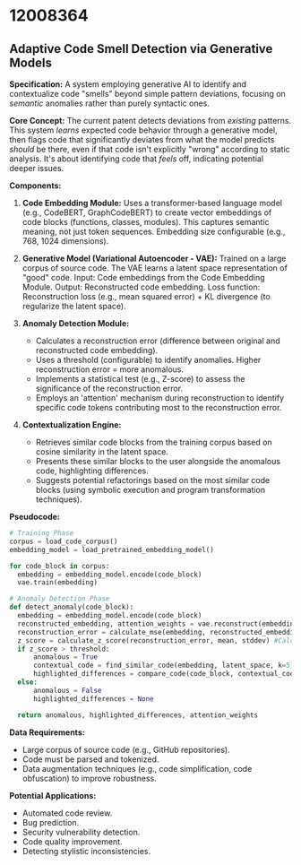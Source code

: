 # 12008364

## Adaptive Code Smell Detection via Generative Models

**Specification:** A system employing generative AI to identify and contextualize code "smells" beyond simple pattern deviations, focusing on *semantic* anomalies rather than purely syntactic ones.

**Core Concept:**  The current patent detects deviations from *existing* patterns. This system *learns* expected code behavior through a generative model, then flags code that significantly deviates from what the model predicts *should* be there, even if that code isn't explicitly "wrong" according to static analysis.  It's about identifying code that *feels* off, indicating potential deeper issues.

**Components:**

1.  **Code Embedding Module:**  Uses a transformer-based language model (e.g., CodeBERT, GraphCodeBERT) to create vector embeddings of code blocks (functions, classes, modules). This captures semantic meaning, not just token sequences.  Embedding size configurable (e.g., 768, 1024 dimensions).

2.  **Generative Model (Variational Autoencoder - VAE):**  Trained on a large corpus of source code. The VAE learns a latent space representation of "good" code. Input: Code embeddings from the Code Embedding Module. Output: Reconstructed code embedding.  Loss function: Reconstruction loss (e.g., mean squared error) + KL divergence (to regularize the latent space).

3.  **Anomaly Detection Module:**
    *   Calculates a reconstruction error (difference between original and reconstructed code embedding).
    *   Uses a threshold (configurable) to identify anomalies. Higher reconstruction error = more anomalous.
    *   Implements a statistical test (e.g., Z-score) to assess the significance of the reconstruction error.
    *   Employs an 'attention' mechanism during reconstruction to identify specific code tokens contributing most to the reconstruction error.

4.  **Contextualization Engine:**
    *   Retrieves similar code blocks from the training corpus based on cosine similarity in the latent space.
    *   Presents these similar blocks to the user alongside the anomalous code, highlighting differences.
    *   Suggests potential refactorings based on the most similar code blocks (using symbolic execution and program transformation techniques).

**Pseudocode:**

```python
# Training Phase
corpus = load_code_corpus()
embedding_model = load_pretrained_embedding_model()

for code_block in corpus:
  embedding = embedding_model.encode(code_block)
  vae.train(embedding)

# Anomaly Detection Phase
def detect_anomaly(code_block):
  embedding = embedding_model.encode(code_block)
  reconstructed_embedding, attention_weights = vae.reconstruct(embedding)
  reconstruction_error = calculate_mse(embedding, reconstructed_embedding)
  z_score = calculate_z_score(reconstruction_error, mean, stddev) #Calculate mean/stddev from training
  if z_score > threshold:
      anomalous = True
      contextual_code = find_similar_code(embedding, latent_space, k=5)
      highlighted_differences = compare_code(code_block, contextual_code)
  else:
      anomalous = False
      highlighted_differences = None

  return anomalous, highlighted_differences, attention_weights
```

**Data Requirements:**

*   Large corpus of source code (e.g., GitHub repositories).
*   Code must be parsed and tokenized.
*   Data augmentation techniques (e.g., code simplification, code obfuscation) to improve robustness.

**Potential Applications:**

*   Automated code review.
*   Bug prediction.
*   Security vulnerability detection.
*   Code quality improvement.
*   Detecting stylistic inconsistencies.